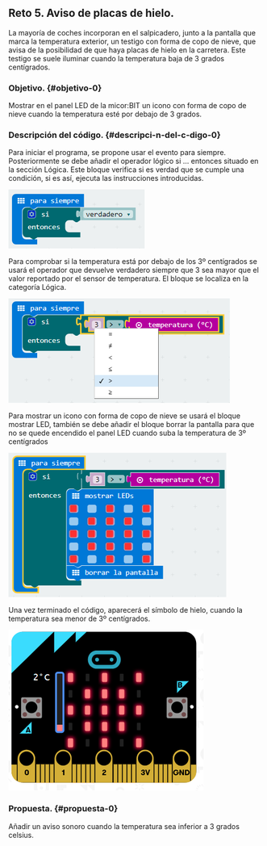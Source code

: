 ## Reto 5\. Aviso de placas de hielo.

La mayoría de coches incorporan en el salpicadero, junto a la pantalla que marca la temperatura exterior, un testigo con forma de copo de nieve, que avisa de la posibilidad de que haya placas de hielo en la carretera. Este testigo se suele iluminar cuando la temperatura baja de 3 grados centígrados.

### Objetivo. {#objetivo-0}

Mostrar en el panel LED de la micor:BIT un icono con forma de copo de nieve cuando la temperatura esté por debajo de 3 grados.

### Descripción del código. {#descripci-n-del-c-digo-0}

Para iniciar el programa, se propone usar el evento para siempre. Posteriormente se debe añadir el operador lógico si … entonces situado en la sección Lógica. Este bloque verifica si es verdad que se cumple una condición, si es así, ejecuta las instrucciones introducidas.

![](/images/image26.png)

Para comprobar si la temperatura está por debajo de los 3º centígrados se usará el operador que devuelve verdadero siempre que 3 sea mayor que el valor reportado por el sensor de temperatura. El bloque se localiza en la categoría Lógica.

![](/images/image27.png)

Para mostrar un icono con forma de copo de nieve se usará el bloque mostrar LED, también se debe añadir el bloque borrar la pantalla para que no se quede encendido el panel LED cuando suba la temperatura de 3º centígrados

![](/images/image28.png)

Una vez terminado el código, aparecerá el símbolo de hielo, cuando la temperatura sea menor de 3º centígrados.

![](/images/image29.png)

### Propuesta. {#propuesta-0}

Añadir un aviso sonoro cuando la temperatura sea inferior a 3 grados celsius.


